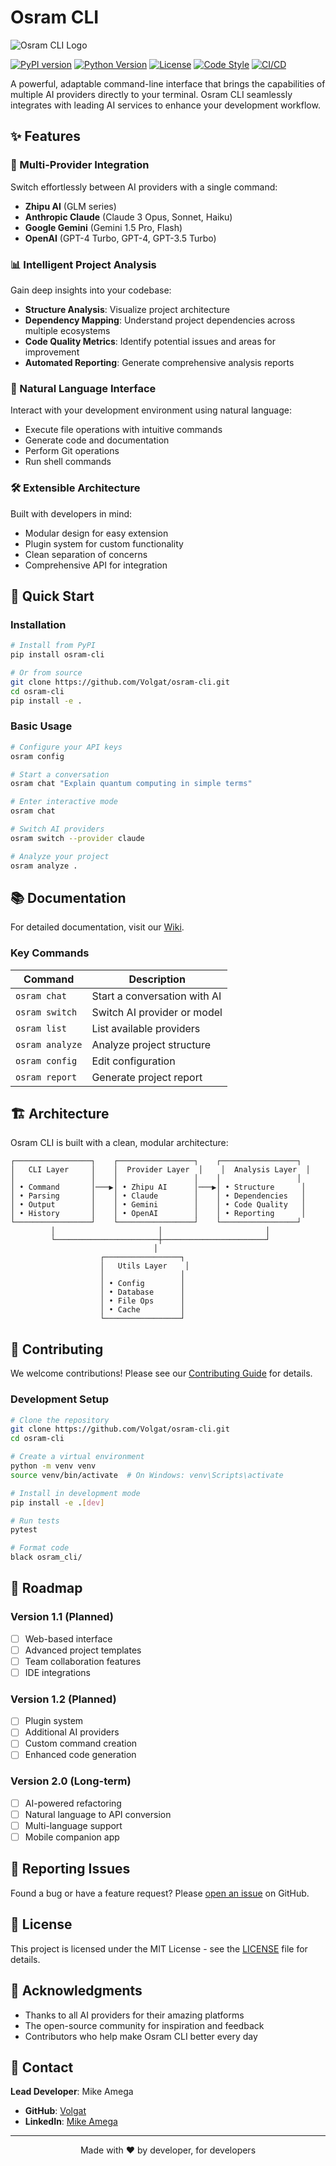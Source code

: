 # Osram CLI

![Osram CLI Logo](https://raw.githubusercontent.com/Volgat/osram-cli/main/docs/osram-logo.png)

[![PyPI version](https://badge.fury.io/py/osram-cli.svg)](https://badge.fury.io/py/osram-cli)
[![Python Version](https://img.shields.io/badge/python-3.7+-blue.svg)](https://www.python.org/downloads/)
[![License](https://img.shields.io/badge/license-MIT-green.svg)](LICENSE)
[![Code Style](https://img.shields.io/badge/code%20style-black-000000.svg)](https://github.com/psf/black)
[![CI/CD](https://github.com/Volgat/osram-cli/actions/workflows/ci.yml/badge.svg)](https://github.com/Volgat/osram-cli/actions/workflows/ci.yml)

A powerful, adaptable command-line interface that brings the capabilities of multiple AI providers directly to your terminal. Osram CLI seamlessly integrates with leading AI services to enhance your development workflow.

## ✨ Features

### 🔄 Multi-Provider Integration
Switch effortlessly between AI providers with a single command:
- **Zhipu AI** (GLM series)
- **Anthropic Claude** (Claude 3 Opus, Sonnet, Haiku)
- **Google Gemini** (Gemini 1.5 Pro, Flash)
- **OpenAI** (GPT-4 Turbo, GPT-4, GPT-3.5 Turbo)

### 📊 Intelligent Project Analysis
Gain deep insights into your codebase:
- **Structure Analysis**: Visualize project architecture
- **Dependency Mapping**: Understand project dependencies across multiple ecosystems
- **Code Quality Metrics**: Identify potential issues and areas for improvement
- **Automated Reporting**: Generate comprehensive analysis reports

### 💬 Natural Language Interface
Interact with your development environment using natural language:
- Execute file operations with intuitive commands
- Generate code and documentation
- Perform Git operations
- Run shell commands

### 🛠️ Extensible Architecture
Built with developers in mind:
- Modular design for easy extension
- Plugin system for custom functionality
- Clean separation of concerns
- Comprehensive API for integration

## 🚀 Quick Start

### Installation

```bash
# Install from PyPI
pip install osram-cli

# Or from source
git clone https://github.com/Volgat/osram-cli.git
cd osram-cli
pip install -e .
```

### Basic Usage

```bash
# Configure your API keys
osram config

# Start a conversation
osram chat "Explain quantum computing in simple terms"

# Enter interactive mode
osram chat

# Switch AI providers
osram switch --provider claude

# Analyze your project
osram analyze .
```

## 📚 Documentation

For detailed documentation, visit our [Wiki](https://github.com/Volgat/osram-cli/wiki).

### Key Commands

| Command | Description |
|---------|-------------|
| `osram chat` | Start a conversation with AI |
| `osram switch` | Switch AI provider or model |
| `osram list` | List available providers |
| `osram analyze` | Analyze project structure |
| `osram config` | Edit configuration |
| `osram report` | Generate project report |

## 🏗️ Architecture

Osram CLI is built with a clean, modular architecture:

```
┌─────────────────┐    ┌─────────────────┐    ┌─────────────────┐
│   CLI Layer     │    │  Provider Layer  │    │  Analysis Layer  │
│                 │    │                 │    │                 │
│ • Command       │───▶│ • Zhipu AI      │───▶│ • Structure      │
│ • Parsing       │    │ • Claude        │    │ • Dependencies   │
│ • Output        │    │ • Gemini        │    │ • Code Quality   │
│ • History       │    │ • OpenAI        │    │ • Reporting      │
└─────────────────┘    └─────────────────┘    └─────────────────┘
         │                       │                       │
         └───────────────────────┼───────────────────────┘
                                │
                    ┌─────────────────┐
                    │   Utils Layer    │
                    │                 │
                    │ • Config        │
                    │ • Database      │
                    │ • File Ops      │
                    │ • Cache         │
                    └─────────────────┘
```

## 🤝 Contributing

We welcome contributions! Please see our [Contributing Guide](CONTRIBUTING.md) for details.

### Development Setup

```bash
# Clone the repository
git clone https://github.com/Volgat/osram-cli.git
cd osram-cli

# Create a virtual environment
python -m venv venv
source venv/bin/activate  # On Windows: venv\Scripts\activate

# Install in development mode
pip install -e .[dev]

# Run tests
pytest

# Format code
black osram_cli/
```

## 📝 Roadmap

### Version 1.1 (Planned)
- [ ] Web-based interface
- [ ] Advanced project templates
- [ ] Team collaboration features
- [ ] IDE integrations

### Version 1.2 (Planned)
- [ ] Plugin system
- [ ] Additional AI providers
- [ ] Custom command creation
- [ ] Enhanced code generation

### Version 2.0 (Long-term)
- [ ] AI-powered refactoring
- [ ] Natural language to API conversion
- [ ] Multi-language support
- [ ] Mobile companion app

## 🐛 Reporting Issues

Found a bug or have a feature request? Please [open an issue](https://github.com/Volgat/osram-cli/issues) on GitHub.

## 📄 License

This project is licensed under the MIT License - see the [LICENSE](LICENSE) file for details.

## 🙏 Acknowledgments

- Thanks to all AI providers for their amazing platforms
- The open-source community for inspiration and feedback
- Contributors who help make Osram CLI better every day

## 📧 Contact

**Lead Developer**: Mike Amega
- **GitHub**: [Volgat](https://github.com/Volgat)
- **LinkedIn**: [Mike Amega](https://linkedin.com/in/mike-amega-486329184)

---

<p align="center">
  Made with ❤️ by developer, for developers
</p>
